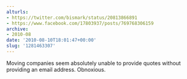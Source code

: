 ```yaml
---
alturls:
- https://twitter.com/bismark/status/20813866891
- https://www.facebook.com/17803937/posts/769768306159
archive:
- 2010-08
date: '2010-08-10T18:01:47+00:00'
slug: '1281463307'
---
```


Moving companies seem absolutely unable to provide quotes without providing an email address. Obnoxious.

